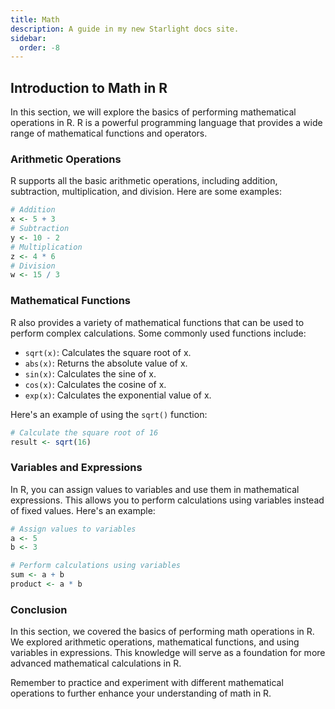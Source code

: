 ```yaml
---
title: Math
description: A guide in my new Starlight docs site.
sidebar:
  order: -8
---
```

## Introduction to Math in R

In this section, we will explore the basics of performing mathematical operations in R. R is a powerful programming language that provides a wide range of mathematical functions and operators.

### Arithmetic Operations

R supports all the basic arithmetic operations, including addition, subtraction, multiplication, and division. Here are some examples:

```R
# Addition
x <- 5 + 3
# Subtraction
y <- 10 - 2
# Multiplication
z <- 4 * 6
# Division
w <- 15 / 3
```

### Mathematical Functions

R also provides a variety of mathematical functions that can be used to perform complex calculations. Some commonly used functions include:

- `sqrt(x)`: Calculates the square root of x.
- `abs(x)`: Returns the absolute value of x.
- `sin(x)`: Calculates the sine of x.
- `cos(x)`: Calculates the cosine of x.
- `exp(x)`: Calculates the exponential value of x.

Here's an example of using the `sqrt()` function:

```R
# Calculate the square root of 16
result <- sqrt(16)
```

### Variables and Expressions

In R, you can assign values to variables and use them in mathematical expressions. This allows you to perform calculations using variables instead of fixed values. Here's an example:

```R
# Assign values to variables
a <- 5
b <- 3

# Perform calculations using variables
sum <- a + b
product <- a * b
```

### Conclusion

In this section, we covered the basics of performing math operations in R. We explored arithmetic operations, mathematical functions, and using variables in expressions. This knowledge will serve as a foundation for more advanced mathematical calculations in R.

Remember to practice and experiment with different mathematical operations to further enhance your understanding of math in R.
